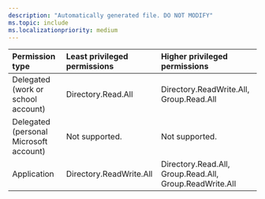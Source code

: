 ```yaml
---
description: "Automatically generated file. DO NOT MODIFY"
ms.topic: include
ms.localizationpriority: medium
---
```


|Permission type|Least privileged permissions|Higher privileged permissions|
|:---|:---|:---|
|Delegated (work or school account)|Directory.Read.All|Directory.ReadWrite.All, Group.Read.All|
|Delegated (personal Microsoft account)|Not supported.|Not supported.|
|Application|Directory.ReadWrite.All|Directory.Read.All, Group.Read.All, Group.ReadWrite.All|

